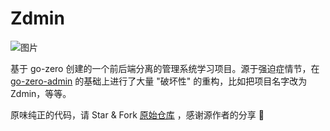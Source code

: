 # Zdmin 

![图片](https://uploader.shimo.im/f/j0EweNEWALTstzMb.png!thumbnail)

基于 go-zero 创建的一个前后端分离的管理系统学习项目。源于强迫症情节，在 [go-zero-admin](https://github.com/feihua/go-zero-admin) 的基础上进行了大量 "破坏性" 的重构，比如把项目名字改为 Zdmin，等等。

原味纯正的代码，请 Star & Fork [原始仓库](https://github.com/feihua/go-zero-admin) ，感谢源作者的分享 🙏